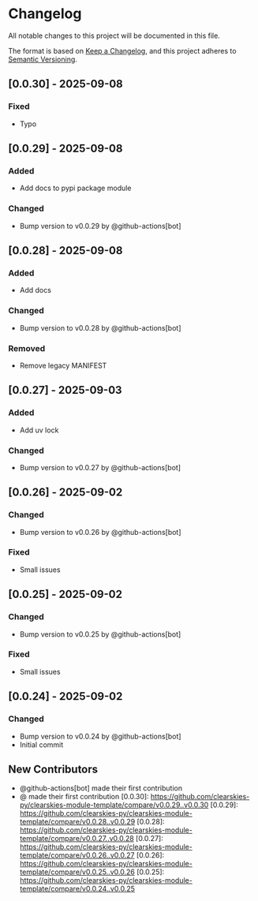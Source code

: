 # Changelog

All notable changes to this project will be documented in this file.

The format is based on [Keep a Changelog](https://keepachangelog.com/en/1.0.0/),
and this project adheres to [Semantic Versioning](https://semver.org/spec/v2.0.0.html).

## [0.0.30] - 2025-09-08

### Fixed
- Typo

## [0.0.29] - 2025-09-08

### Added
- Add docs to pypi package module

### Changed
- Bump version to v0.0.29 by @github-actions[bot]

## [0.0.28] - 2025-09-08

### Added
- Add docs

### Changed
- Bump version to v0.0.28 by @github-actions[bot]

### Removed
- Remove legacy MANIFEST

## [0.0.27] - 2025-09-03

### Added
- Add uv lock

### Changed
- Bump version to v0.0.27 by @github-actions[bot]

## [0.0.26] - 2025-09-02

### Changed
- Bump version to v0.0.26 by @github-actions[bot]

### Fixed
- Small issues

## [0.0.25] - 2025-09-02

### Changed
- Bump version to v0.0.25 by @github-actions[bot]

### Fixed
- Small issues

## [0.0.24] - 2025-09-02

### Changed
- Bump version to v0.0.24 by @github-actions[bot]
- Initial commit

## New Contributors
* @github-actions[bot] made their first contribution
* @ made their first contribution
[0.0.30]: https://github.com/clearskies-py/clearskies-module-template/compare/v0.0.29..v0.0.30
[0.0.29]: https://github.com/clearskies-py/clearskies-module-template/compare/v0.0.28..v0.0.29
[0.0.28]: https://github.com/clearskies-py/clearskies-module-template/compare/v0.0.27..v0.0.28
[0.0.27]: https://github.com/clearskies-py/clearskies-module-template/compare/v0.0.26..v0.0.27
[0.0.26]: https://github.com/clearskies-py/clearskies-module-template/compare/v0.0.25..v0.0.26
[0.0.25]: https://github.com/clearskies-py/clearskies-module-template/compare/v0.0.24..v0.0.25

<!-- generated by git-cliff -->

